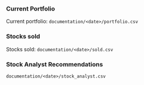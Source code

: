 ### Current Portfolio

Current portfolio: `documentation/<date>/portfolio.csv`

### Stocks sold

Stocks sold: `documentation/<date>/sold.csv`

### Stock Analyst Recommendations

`documentation/<date>/stock_analyst.csv`
